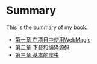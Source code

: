 # Summary

This is the summary of my book.

* [第一章 在项目中使用WebMagic](chapters/ch1-install.md)
* [第二章 下载和编译源码](chapters/ch2-build-source.md)
* [第三章 基本的爬虫](chapters/ch3-basic-page-processor.md)